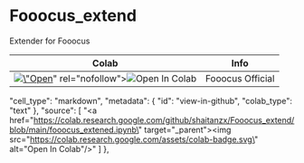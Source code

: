 # Fooocus_extend
Extender for Fooocus

<table>
<thead>
<tr>
<th>Colab</th>
<th>Info</th>
</tr>
</thead>
<tbody>
<tr>
<td><a <a href=\"https://colab.research.google.com/github/shaitanzx/Fooocus_extend/blob/main/Fooocus_extender.ipynb\" target=\"_parent\"><img src=\"https://colab.research.google.com/assets/colab-badge.svg\" alt=\"Open In Colab\"/></a>" rel="nofollow"><img src="https://camo.githubusercontent.com/f5e0d0538a9c2972b5d413e0ace04cecd8efd828d133133933dfffec282a4e1b/68747470733a2f2f636f6c61622e72657365617263682e676f6f676c652e636f6d2f6173736574732f636f6c61622d62616467652e737667" alt="Open In Colab" data-canonical-src="https://colab.research.google.com/assets/colab-badge.svg" style="max-width: 100%;"></a></td>
<td>Fooocus Official</td>
</tr>
</tbody>
</table>


  "cell_type": "markdown",
      "metadata": {
        "id": "view-in-github",
        "colab_type": "text"
      },
      "source": [
        "<a href=\"https://colab.research.google.com/github/shaitanzx/Fooocus_extend/blob/main/fooocus_extened.ipynb\" target=\"_parent\"><img src=\"https://colab.research.google.com/assets/colab-badge.svg\" alt=\"Open In Colab\"/></a>"
      ]
    },
